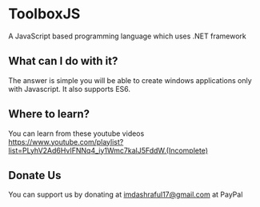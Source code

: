# ToolboxJS
A JavaScript based programming language which uses .NET framework

## What can I do with it?
The answer is simple you will be able to create windows applications only with Javascript. It also supports ES6.

## Where to learn?
You can learn from these youtube videos https://www.youtube.com/playlist?list=PLyhV2Ad6HvIFNNq4_iy1Wmc7kalJ5FddW.(Incomplete)

## Donate Us
You can support us by donating at imdashraful17@gmail.com at PayPal
